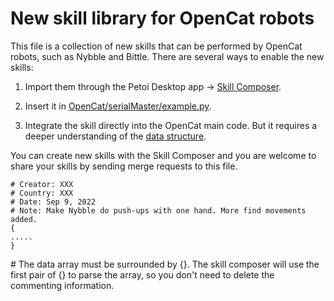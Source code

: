 # New skill library for OpenCat robots

This file is a collection of new skills that can be performed by OpenCat robots, such as Nybble and Bittle. There are several ways to enable the new skills:

1. Import them through the Petoi Desktop app -> [Skill Composer](https://docs.petoi.com/desktop-app/skill-composer). 
2. Insert it in [OpenCat/serialMaster/example.py](https://docs.petoi.com/api/serialmaster-user-guide#method-2-run-the-custom-scheduler-example.py).

3. Integrate the skill directly into the OpenCat main code. But it requires a deeper understanding of the [data structure](https://bittle.petoi.com/11-tutorial-on-creating-new-skills). 

You can create new skills with the Skill Composer and you are welcome to share your skills by sending merge requests to this file. 

```
# Creator: XXX
# Country: XXX
# Date: Sep 9, 2022
# Note: Make Nybble do push-ups with one hand. More find movements added.
{
.....
}
```

\# The data array must be surrounded by {}. The skill composer will use the first pair of {} to parse the array, so you don't need to delete the commenting information. 

